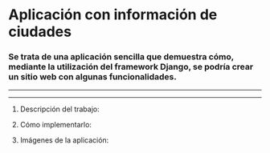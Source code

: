 # Aplicación con información de ciudades

### Se trata de una aplicación sencilla que demuestra cómo, mediante la utilización del framework Django, se podría crear un sitio web con algunas funcionalidades.

--------
--------

1. Descripción del trabajo:



2. Cómo implementarlo:



3. Imágenes de la aplicación:
